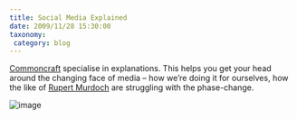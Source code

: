 ```yaml
---
title: Social Media Explained
date: 2009/11/28 15:30:00
taxonomy: 
 category: blog 
---
```


[Commoncraft](http://www.commoncraft.com/) specialise in explanations. This helps you get your head around the changing face of media – how we’re doing it for ourselves, how the like of [Rupert Murdoch](http://feedproxy.google.com/~r/Mashable/~3/84PuKlLYIbM/) are struggling with the phase-change.

![image](http://lh3.ggpht.com/_-8eBgLSYyzA/Swqqkbvr23I/AAAAAAAAFHo/YSF2Mtaw0UI/image%5B5%5D.png?imgmax=800)

